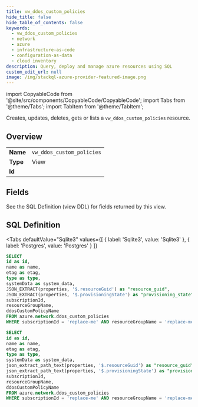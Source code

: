 ```yaml
--- 
title: vw_ddos_custom_policies
hide_title: false
hide_table_of_contents: false
keywords:
  - vw_ddos_custom_policies
  - network
  - azure
  - infrastructure-as-code
  - configuration-as-data
  - cloud inventory
description: Query, deploy and manage azure resources using SQL
custom_edit_url: null
image: /img/stackql-azure-provider-featured-image.png
---
```


import CopyableCode from '@site/src/components/CopyableCode/CopyableCode';
import Tabs from '@theme/Tabs';
import TabItem from '@theme/TabItem';

Creates, updates, deletes, gets or lists a <code>vw_ddos_custom_policies</code> resource.

## Overview
<table><tbody>
<tr><td><b>Name</b></td><td><code>vw_ddos_custom_policies</code></td></tr>
<tr><td><b>Type</b></td><td>View</td></tr>
<tr><td><b>Id</b></td><td><CopyableCode code="azure.network.vw_ddos_custom_policies" /></td></tr>
</tbody></table>

## Fields

See the SQL Definition (view DDL) for fields returned by this view.

## SQL Definition

<Tabs
defaultValue="Sqlite3"
values={[
{ label: 'Sqlite3', value: 'Sqlite3' },
{ label: 'Postgres', value: 'Postgres' }
]}
>
<TabItem value="Sqlite3">

```sql
SELECT
id as id,
name as name,
etag as etag,
type as type,
systemData as system_data,
JSON_EXTRACT(properties, '$.resourceGuid') as "resource_guid",
JSON_EXTRACT(properties, '$.provisioningState') as "provisioning_state",
subscriptionId,
resourceGroupName,
ddosCustomPolicyName
FROM azure.network.ddos_custom_policies
WHERE subscriptionId = 'replace-me' AND resourceGroupName = 'replace-me' AND ddosCustomPolicyName = 'replace-me';
```

</TabItem>
<TabItem value="Postgres">

```sql
SELECT
id as id,
name as name,
etag as etag,
type as type,
systemData as system_data,
json_extract_path_text(properties, '$.resourceGuid') as "resource_guid",
json_extract_path_text(properties, '$.provisioningState') as "provisioning_state",
subscriptionId,
resourceGroupName,
ddosCustomPolicyName
FROM azure.network.ddos_custom_policies
WHERE subscriptionId = 'replace-me' AND resourceGroupName = 'replace-me' AND ddosCustomPolicyName = 'replace-me';
```

</TabItem>
</Tabs>
